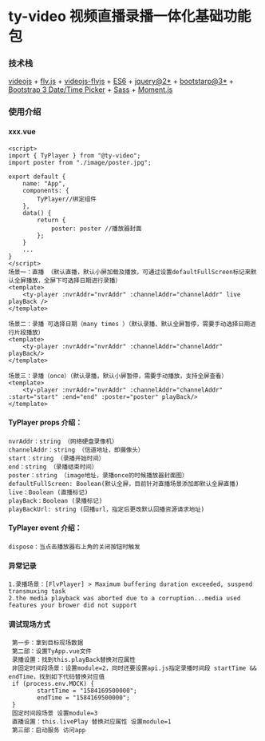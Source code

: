 # ty-video 视频直播录播一体化基础功能包

### 技术栈
 [videojs](https://videojs.com/) + [flv.js](https://github.com/Bilibili/flv.js#readme) + [videojs-flvjs](https://github.com/mister-ben/videojs-flvjs#readme) + [ES6](http://caibaojian.com/es6/) + [jquery@2*](https://www.jquery123.com/category/traversing/tree-traversal/) + [bootstarp@3*](https://v3.bootcss.com/) + [Bootstrap 3 Date/Time Picker](http://eonasdan.github.io/bootstrap-datetimepicker/) + [Sass](https://sass-lang.com/guide) + [Moment.js](https://momentjs.com/)

### 使用介绍

#### xxx.vue
    <script>
    import { TyPlayer } from "@ty-video";
    import poster from "./image/poster.jpg";

    export default {
        name: "App",
        components: {
            TyPlayer//绑定组件
        },
        data() {
            return {
                poster: poster //播放器封面
            };
        }
        ...
    }
    </script>
    场景一：直播 （默认直播，默认小屏加载及播放，可通过设置defaultFullScreen标记来默认全屏播放，全屏下可选择日期进行录播）
    <template>
        <ty-player :nvrAddr="nvrAddr" :channelAddr="channelAddr" live playBack />
    </template>

    场景二：录播 可选择日期（many times ）（默认录播、默认全屏暂停，需要手动选择日期进行片段播放）
    <template>
        <ty-player :nvrAddr="nvrAddr" :channelAddr="channelAddr" playBack/>
    </template>

    场景三：录播（once）（默认录播，默认小屏暂停，需要手动播放，支持全屏查看）
    <template>
        <ty-player :nvrAddr="nvrAddr" :channelAddr="channelAddr" :start="start" :end="end" :poster="poster" playBack/>
    </template>

   

#### TyPlayer props 介绍：
    nvrAddr：string （网络硬盘录像机）
    channelAddr：string （信道地址，即摄像头）
    start：string （录播开始时间）
    end：string （录播结束时间）
    poster：string （image地址，录播once的时候播放器封面图）
    defaultFullScreen: Boolean(默认全屏，目前针对直播场景添加即默认全屏直播)
    live：Boolean (直播标记)
    playBack：Boolean (录播标记)
    playBackUrl: string (回播url，指定后更改默认回播资源请求地址)

#### TyPlayer event 介绍：
    dispose：当点击播放器右上角的关闭按钮时触发


#### 异常记录
    1.录播场景：[FlvPlayer] > Maximum buffering duration exceeded, suspend transmuxing task
    2.the media playback was aborted due to a corruption...media used features your brower did not support

#### 调试现场方式
     第一步：拿到目标现场数据
     第二部：设置TyApp.vue文件 
     录播设置：找到this.playBack替换对应属性
     非固定时间段场景：设置module=2，同时还要设置api.js指定录播时间段 startTime && endTime，找到如下代码替换对应值
     if (process.env.MOCK) {
            startTime = "1584169500000";
            endTime = "1584169500000";
     }
     固定时间段场景 设置module=3
     直播设置：this.livePlay 替换对应属性 设置module=1
     第三部：启动服务 访问app
     
    
